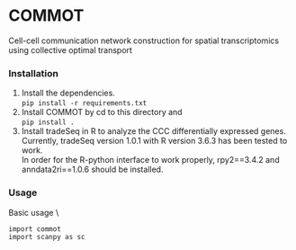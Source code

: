 # COMMOT
Cell-cell communication network construction for spatial transcriptomics using collective optimal transport

### Installation
1. Install the dependencies. \
   `pip install -r requirements.txt`
2. Install COMMOT by cd to this directory and \
   `pip install .`
3. Install tradeSeq in R to analyze the CCC differentially expressed genes. \
   Currently, tradeSeq version 1.0.1 with R version 3.6.3 has been tested to work. \
   In order for the R-python interface to work properly, rpy2==3.4.2 and anndata2ri==1.0.6 should be installed.

### Usage
Basic usage \
```
import commot
import scanpy as sc
```

